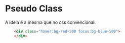 # Pseudo Class

A ideia é a mesma que no css convencional.

```html
    <div class="hover:bg-red-500 focus:bg-blue-500">
    </div>
```